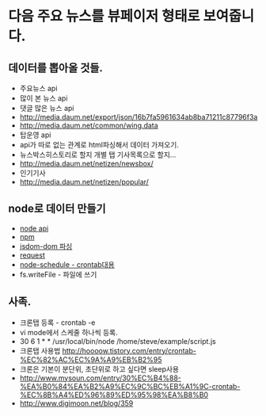 # 다음 주요 뉴스를 뷰페이저 형태로 보여줍니다.

## 데이터를 뽑아올 것들.
- 주요뉴스 api
- 많이 본 뉴스 api
- 댓글 많은 뉴스 api
- http://media.daum.net/export/json/16b7fa5961634ab8ba71211c87796f3a
- http://media.daum.net/common/wing.data
- 탑운영 api
- api가 따로 없는 관계로 html파싱해서 데이터 가져오기.
- 뉴스박스히스토리로 할지 개별 탭 기사목록으로 할지…
- http://media.daum.net/netizen/newsbox/
- 인기기사
- http://media.daum.net/netizen/popular/


## node로 데이터 만들기 
- [node api](http://nodejs.org/api/) 
- [npm](https://npmjs.org/) 
- [jsdom-dom 파싱](https://github.com/tmpvar/jsdom)
- [request](https://github.com/mikeal/request)
- [node-schedule - crontab대용](https://npmjs.org/package/node-schedule)
- fs.writeFile - 파일에 쓰기


## 사족.
- 크론탭 등록 - crontab -e
- vi mode에서 스케줄 하나씩 등록.
- 30 6 1 * * /usr/local/bin/node /home/steve/example/script.js
- 크론탭 사용법 http://hoooow.tistory.com/entry/crontab-%EC%82%AC%EC%9A%A9%EB%B2%95 
- 크론은 기본이 분단위, 초단위로 하고 싶다면 sleep사용
- http://www.mysoun.com/entry/30%EC%B4%88-%EA%B0%84%EA%B2%A9%EC%9C%BC%EB%A1%9C-crontab-%EC%8B%A4%ED%96%89%ED%95%98%EA%B8%B0
- http://www.digimoon.net/blog/359


 

